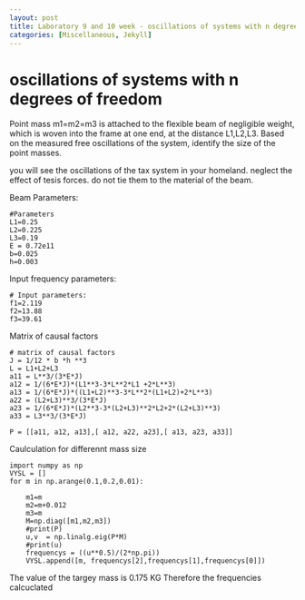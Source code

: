 ```yaml
---
layout: post
title: Laboratory 9 and 10 week - oscillations of systems with n degrees of freedom
categories: [Miscellaneous, Jekyll]
---
```


# oscillations of systems with n degrees of freedom

Point mass m1=m2=m3 is attached to the flexible beam of negligible weight, which is woven into the frame at one end, at the distance L1,L2,L3.
Based on the measured free oscillations of the system, identify the size of the point masses.

you will see the oscillations of the tax system in your homeland.
neglect the effect of tesis forces. do not tie them to the material of the beam.

Beam Parameters:
```
#Parameters
L1=0.25
L2=0.225
L3=0.19
E = 0.72e11
b=0.025
h=0.003
```

Input frequency parameters:

```
# Input parameters:
f1=2.119
f2=13.88
f3=39.61
```

Matrix of causal factors
```
# matrix of causal factors
J = 1/12 * b *h **3
L = L1+L2+L3
a11 = L**3/(3*E*J)
a12 = 1/(6*E*J)*(L1**3-3*L**2*L1 +2*L**3)
a13 = 1/(6*E*J)*((L1+L2)**3-3*L**2*(L1+L2)+2*L**3)
a22 = (L2+L3)**3/(3*E*J)
a23 = 1/(6*E*J)*(L2**3-3*(L2+L3)**2*L2+2*(L2+L3)**3)
a33 = L3**3/(3*E*J)

P = [[a11, a12, a13],[ a12, a22, a23],[ a13, a23, a33]]
```

Caulculation for differennt mass size
```
import numpy as np
VYSL = []
for m in np.arange(0.1,0.2,0.01):

    m1=m
    m2=m+0.012
    m3=m
    M=np.diag([m1,m2,m3])
    #print(P)
    u,v  = np.linalg.eig(P*M)
    #print(u)
    frequencys = ((u**0.5)/(2*np.pi))
    VYSL.append([m, frequencys[2],frequencys[1],frequencys[0]])

```

The value of the targey mass is 0.175 KG
Therefore the frequencies calcuclated 

